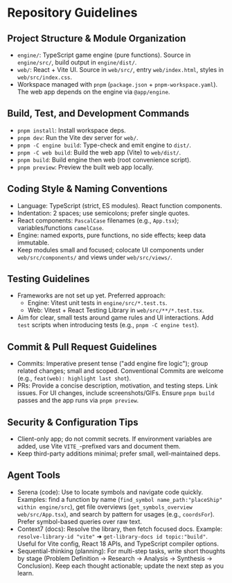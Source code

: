 # Repository Guidelines

## Project Structure & Module Organization
- `engine/`: TypeScript game engine (pure functions). Source in `engine/src/`, build output in `engine/dist/`.
- `web/`: React + Vite UI. Source in `web/src/`, entry `web/index.html`, styles in `web/src/index.css`.
- Workspace managed with `pnpm` (`package.json` + `pnpm-workspace.yaml`). The web app depends on the engine via `@app/engine`.

## Build, Test, and Development Commands
- `pnpm install`: Install workspace deps.
- `pnpm dev`: Run the Vite dev server for `web/`.
- `pnpm -C engine build`: Type-check and emit engine to `dist/`.
- `pnpm -C web build`: Build the web app (Vite) to `web/dist/`.
- `pnpm build`: Build engine then web (root convenience script).
- `pnpm preview`: Preview the built web app locally.

## Coding Style & Naming Conventions
- Language: TypeScript (strict, ES modules). React function components.
- Indentation: 2 spaces; use semicolons; prefer single quotes.
- React components: `PascalCase` filenames (e.g., `App.tsx`); variables/functions `camelCase`.
- Engine: named exports, pure functions, no side effects; keep data immutable.
- Keep modules small and focused; colocate UI components under `web/src/components/` and views under `web/src/views/`.

## Testing Guidelines
- Frameworks are not set up yet. Preferred approach:
  - Engine: Vitest unit tests in `engine/src/*.test.ts`.
  - Web: Vitest + React Testing Library in `web/src/**/*.test.tsx`.
- Aim for clear, small tests around game rules and UI interactions. Add `test` scripts when introducing tests (e.g., `pnpm -C engine test`).

## Commit & Pull Request Guidelines
- Commits: Imperative present tense ("add engine fire logic"); group related changes; small and scoped. Conventional Commits are welcome (e.g., `feat(web): highlight last shot`).
- PRs: Provide a concise description, motivation, and testing steps. Link issues. For UI changes, include screenshots/GIFs. Ensure `pnpm build` passes and the app runs via `pnpm preview`.

## Security & Configuration Tips
- Client-only app; do not commit secrets. If environment variables are added, use Vite `VITE_`-prefixed vars and document them.
- Keep third-party additions minimal; prefer small, well-maintained deps.

## Agent Tools
- Serena (code): Use to locate symbols and navigate code quickly. Examples: find a function by name (`find_symbol name_path:"placeShip" within engine/src`), get file overviews (`get_symbols_overview web/src/App.tsx`), and search by pattern for usages (e.g., `coordsFor`). Prefer symbol-based queries over raw text.
- Context7 (docs): Resolve the library, then fetch focused docs. Example: `resolve-library-id "vite"` ➜ `get-library-docs id topic:"build"`. Useful for Vite config, React 18 APIs, and TypeScript compiler options.
- Sequential-thinking (planning): For multi-step tasks, write short thoughts by stage (Problem Definition → Research → Analysis → Synthesis → Conclusion). Keep each thought actionable; update the next step as you learn.
